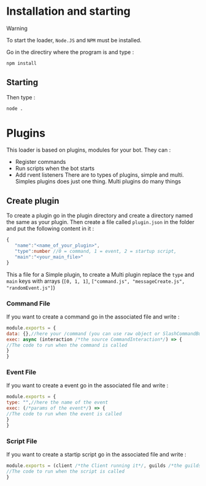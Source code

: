 # Installation and starting
> [!WARNING]
> To start the loader, `Node.JS` and `NPM` must be installed.

Go in the directiry where the program is and type : 
```bash
npm install
```
 ## Starting
 Then type :
 ```bash
node .
```
# Plugins
This loader is based on plugins, modules for your bot. They can : 
- Register commands
- Run scripts when the bot starts
- Add rvent listeners
There are to types of plugins, simple and multi.
Simples plugins does just one thing. Multi plugins do many things

## Create plugin
To create a plugin go in the plugin directory and create a directory named the same as your plugin. 
Then create a file called `plugin.json` in the folder and put the following content in it : 
```typescript
{
   "name":"<name_of_your_plugin>",
   "type":number //0 = command, 1 = event, 2 = startup script,
   "main":"<your_main_file>"
}
```
This a file for a Simple plugin, to create a Multi plugin replace the `type` and `main` keys with arrays (`[0, 1, 1]`, `["command.js", "messageCreate.js", "randomEvent.js"]`)
### Command File
If you want to create a command go in the associated file and write :
```javascript
module.exports = {
data: {},//here your /command (you can use raw object or SlashCommandBuilder)
exec: async (interaction /*the source CommandInteraction*/) => {
//The code to run when the command is called
}
}
```
### Event File
If you want to create a event go in the associated file and write :
```javascript
module.exports = {
type: "",//here the name of the event
exec: (/*params of the event*/) => {
//The code to run when the event is called
}
}
```
### Script File
If you want to create a startip script go in the associated file and write :
```javascript
module.exports = (client /*the Client running it*/, guilds /*the guilds of the bots*/) => {
//The code to run when the script is called
}
```
